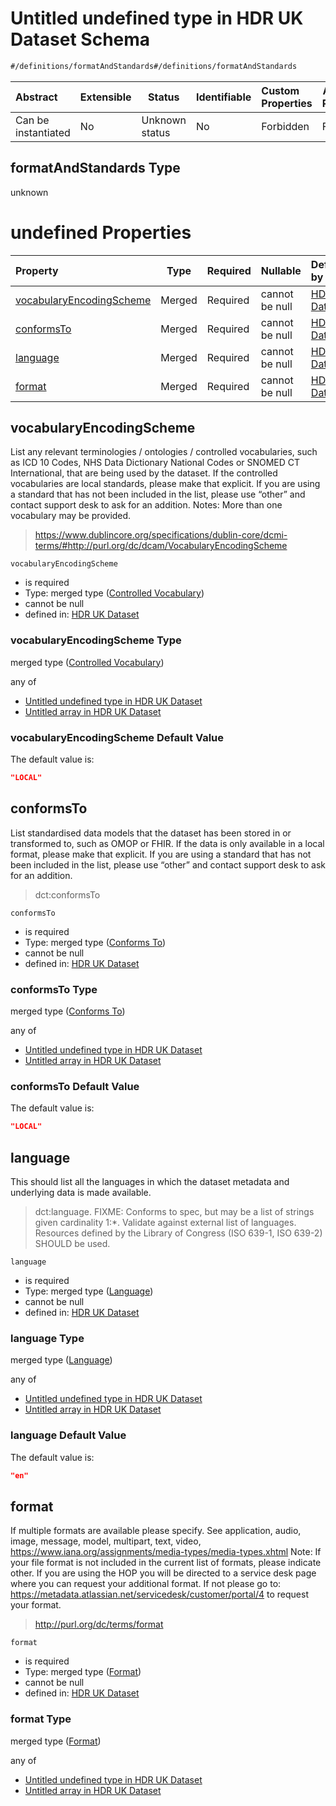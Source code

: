 # Untitled undefined type in HDR UK Dataset Schema

```txt
#/definitions/formatAndStandards#/definitions/formatAndStandards
```




| Abstract            | Extensible | Status         | Identifiable | Custom Properties | Additional Properties | Access Restrictions | Defined In                                                                                         |
| :------------------ | ---------- | -------------- | ------------ | :---------------- | --------------------- | ------------------- | -------------------------------------------------------------------------------------------------- |
| Can be instantiated | No         | Unknown status | No           | Forbidden         | Forbidden             | none                | [dataset.schema.json\*](../../../schema/dataset/latest/dataset.schema.json "open original schema") |

## formatAndStandards Type

unknown

# undefined Properties

| Property                                              | Type   | Required | Nullable       | Defined by                                                                                                                                                                                                                                 |
| :---------------------------------------------------- | ------ | -------- | -------------- | :----------------------------------------------------------------------------------------------------------------------------------------------------------------------------------------------------------------------------------------- |
| [vocabularyEncodingScheme](#vocabularyencodingscheme) | Merged | Required | cannot be null | [HDR UK Dataset](dataset-definitions-formatandstandards-properties-controlled-vocabulary.md "\#/properties/accessibility/formatAndStandards/vocabularyEncodingScheme#/definitions/formatAndStandards/properties/vocabularyEncodingScheme") |
| [conformsTo](#conformsto)                             | Merged | Required | cannot be null | [HDR UK Dataset](dataset-definitions-formatandstandards-properties-conforms-to.md "\#/properties/accessibility/formatAndStandards/conformsTo#/definitions/formatAndStandards/properties/conformsTo")                                       |
| [language](#language)                                 | Merged | Required | cannot be null | [HDR UK Dataset](dataset-definitions-formatandstandards-properties-language.md "\#/properties/accessibility/formatAndStandards/language#/definitions/formatAndStandards/properties/language")                                              |
| [format](#format)                                     | Merged | Required | cannot be null | [HDR UK Dataset](dataset-definitions-formatandstandards-properties-format.md "\#/properties/accessibility/formatAndStandards/format#/definitions/formatAndStandards/properties/format")                                                    |

## vocabularyEncodingScheme

List any relevant terminologies / ontologies / controlled vocabularies, such as ICD 10 Codes, NHS Data Dictionary National Codes or SNOMED CT International, that are being used by the dataset. If the controlled vocabularies are local standards, please make that explicit. If you are using a standard that has not been included in the list, please use “other” and contact support desk to ask for an addition. Notes: More than one vocabulary may be provided.


> <https://www.dublincore.org/specifications/dublin-core/dcmi-terms/#http://purl.org/dc/dcam/VocabularyEncodingScheme>
>

`vocabularyEncodingScheme`

-   is required
-   Type: merged type ([Controlled Vocabulary](dataset-definitions-formatandstandards-properties-controlled-vocabulary.md))
-   cannot be null
-   defined in: [HDR UK Dataset](dataset-definitions-formatandstandards-properties-controlled-vocabulary.md "\#/properties/accessibility/formatAndStandards/vocabularyEncodingScheme#/definitions/formatAndStandards/properties/vocabularyEncodingScheme")

### vocabularyEncodingScheme Type

merged type ([Controlled Vocabulary](dataset-definitions-formatandstandards-properties-controlled-vocabulary.md))

any of

-   [Untitled undefined type in HDR UK Dataset](dataset-definitions-formatandstandards-properties-controlled-vocabulary-anyof-0.md "check type definition")
-   [Untitled array in HDR UK Dataset](dataset-definitions-formatandstandards-properties-controlled-vocabulary-anyof-1.md "check type definition")

### vocabularyEncodingScheme Default Value

The default value is:

```json
"LOCAL"
```

## conformsTo

List standardised data models that the dataset has been stored in or transformed to, such as OMOP or FHIR. If the data is only available in a local format, please make that explicit. If you are using a standard that has not been included in the list, please use “other” and contact support desk to ask for an addition.


> dct:conformsTo
>

`conformsTo`

-   is required
-   Type: merged type ([Conforms To](dataset-definitions-formatandstandards-properties-conforms-to.md))
-   cannot be null
-   defined in: [HDR UK Dataset](dataset-definitions-formatandstandards-properties-conforms-to.md "\#/properties/accessibility/formatAndStandards/conformsTo#/definitions/formatAndStandards/properties/conformsTo")

### conformsTo Type

merged type ([Conforms To](dataset-definitions-formatandstandards-properties-conforms-to.md))

any of

-   [Untitled undefined type in HDR UK Dataset](dataset-definitions-formatandstandards-properties-conforms-to-anyof-0.md "check type definition")
-   [Untitled array in HDR UK Dataset](dataset-definitions-formatandstandards-properties-conforms-to-anyof-1.md "check type definition")

### conformsTo Default Value

The default value is:

```json
"LOCAL"
```

## language

This should list all the languages in which the dataset metadata and underlying data is made available.


> dct:language. FIXME: Conforms to spec, but may be a list of strings given cardinality 1:\*. Validate against external list of languages. Resources defined by the Library of Congress (ISO 639-1, ISO 639-2) SHOULD be used.
>

`language`

-   is required
-   Type: merged type ([Language](dataset-definitions-formatandstandards-properties-language.md))
-   cannot be null
-   defined in: [HDR UK Dataset](dataset-definitions-formatandstandards-properties-language.md "\#/properties/accessibility/formatAndStandards/language#/definitions/formatAndStandards/properties/language")

### language Type

merged type ([Language](dataset-definitions-formatandstandards-properties-language.md))

any of

-   [Untitled undefined type in HDR UK Dataset](dataset-definitions-formatandstandards-properties-language-anyof-0.md "check type definition")
-   [Untitled array in HDR UK Dataset](dataset-definitions-formatandstandards-properties-language-anyof-1.md "check type definition")

### language Default Value

The default value is:

```json
"en"
```

## format

If multiple formats are available please specify. See application, audio, image, message, model, multipart, text, video, <https://www.iana.org/assignments/media-types/media-types.xhtml> Note: If your file format is not included in the current list of formats, please indicate other. If you are using the HOP you will be directed to a service desk page where you can request your additional format. If not please go to: <https://metadata.atlassian.net/servicedesk/customer/portal/4> to request your format.


> <http://purl.org/dc/terms/format>
>

`format`

-   is required
-   Type: merged type ([Format](dataset-definitions-formatandstandards-properties-format.md))
-   cannot be null
-   defined in: [HDR UK Dataset](dataset-definitions-formatandstandards-properties-format.md "\#/properties/accessibility/formatAndStandards/format#/definitions/formatAndStandards/properties/format")

### format Type

merged type ([Format](dataset-definitions-formatandstandards-properties-format.md))

any of

-   [Untitled undefined type in HDR UK Dataset](dataset-definitions-formatandstandards-properties-format-anyof-0.md "check type definition")
-   [Untitled array in HDR UK Dataset](dataset-definitions-formatandstandards-properties-format-anyof-1.md "check type definition")
